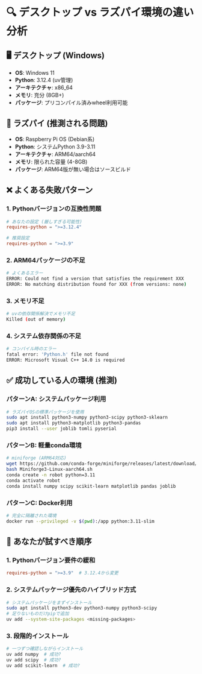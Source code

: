 # 🔍 デスクトップ vs ラズパイ環境の違い分析

## 🖥️ デスクトップ (Windows)
- **OS**: Windows 11
- **Python**: 3.12.4 (uv管理)
- **アーキテクチャ**: x86_64
- **メモリ**: 充分 (8GB+)
- **パッケージ**: プリコンパイル済みwheel利用可能

## 🍓 ラズパイ (推測される問題)
- **OS**: Raspberry Pi OS (Debian系)
- **Python**: システムPython 3.9-3.11
- **アーキテクチャ**: ARM64/aarch64
- **メモリ**: 限られた容量 (4-8GB)
- **パッケージ**: ARM64版が無い場合はソースビルド

## ❌ よくある失敗パターン

### 1. **Pythonバージョンの互換性問題**
```toml
# あなたの設定 (厳しすぎる可能性)
requires-python = ">=3.12.4"

# 推奨設定
requires-python = ">=3.9"
```

### 2. **ARM64パッケージの不足**
```bash
# よくあるエラー
ERROR: Could not find a version that satisfies the requirement XXX
ERROR: No matching distribution found for XXX (from versions: none)
```

### 3. **メモリ不足**
```bash
# uvの依存関係解決でメモリ不足
Killed (out of memory)
```

### 4. **システム依存関係の不足**
```bash
# コンパイル時のエラー
fatal error: 'Python.h' file not found
ERROR: Microsoft Visual C++ 14.0 is required
```

## ✅ 成功している人の環境 (推測)

### パターンA: システムパッケージ利用
```bash
# ラズパイOSの標準パッケージを使用
sudo apt install python3-numpy python3-scipy python3-sklearn
sudo apt install python3-matplotlib python3-pandas
pip3 install --user joblib tomli pyserial
```

### パターンB: 軽量conda環境
```bash
# miniforge (ARM64対応)
wget https://github.com/conda-forge/miniforge/releases/latest/download/Miniforge3-Linux-aarch64.sh
bash Miniforge3-Linux-aarch64.sh
conda create -n robot python=3.11
conda activate robot
conda install numpy scipy scikit-learn matplotlib pandas joblib
```

### パターンC: Docker利用
```bash
# 完全に隔離された環境
docker run --privileged -v $(pwd):/app python:3.11-slim
```

## 🎯 あなたが試すべき順序

### 1. **Pythonバージョン要件の緩和**
```toml
requires-python = ">=3.9"  # 3.12.4から変更
```

### 2. **システムパッケージ優先のハイブリッド方式**
```bash
# システムパッケージをまずインストール
sudo apt install python3-dev python3-numpy python3-scipy
# 足りないものだけpipで追加
uv add --system-site-packages <missing-packages>
```

### 3. **段階的インストール**
```bash
# 一つずつ確認しながらインストール
uv add numpy  # 成功?
uv add scipy  # 成功?
uv add scikit-learn  # 成功?
```